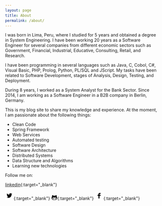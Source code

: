 ```yaml
---
layout: page
title: About
permalink: /about/
---
```


I was born in Lima, Peru, where I studied for 5 years and obtained a degree in System Engineering. I have been working 20 years as a Software Engineer for several companies from different economic sectors such as Government, Financial, Industrial, Educative, Consulting, Retail, and Research. 

I have been programming in several languages such as Java, C, Cobol, C#, Visual Basic, PHP, Prolog, Python, PL/SQL and JScript. My tasks have been related to Software Development, stages of Analysis, Design, Testing, and Deployment.

During 8 years, I worked as a System Analyst for the Bank Sector. Since 2014, I am working as a Software Engineer in a B2B company in Berlin, Germany.

This is my blog site to share my knowledge and experience. At the moment, I am passionate about the following things:

- Clean Code
- Spring Framework
- Web Services
- Automated testing
- Software Design
- Software Architecture
- Distributed Systems
- Data Structure and Algorithms
- Learning new technologies

Follow me on: 

[linkedin](https://www.linkedin.com/in/moises-gamio-b4370210/){:target="_blank"}

[![twitter](/assets/images/twitter.png)][1]{:target="_blank"}
[![github](/assets/images/github.png)][2]{:target="_blank"}
[![facebook](/assets/images/facebook.png)][3]{:target="_blank"}

[1]: http://www.twitter.com/MoisesGamio
[2]: https://github.com/mgamio
[3]: https://www.facebook.com/codersite.dev
